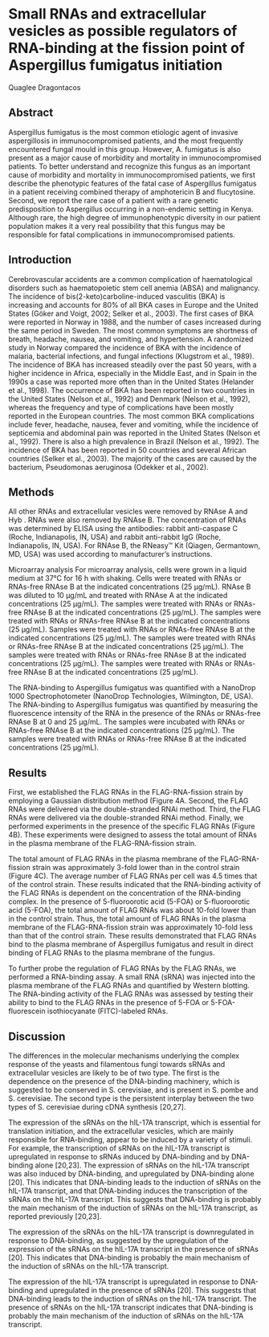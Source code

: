 # Small RNAs and extracellular vesicles as possible regulators of RNA-binding at the fission point of Aspergillus fumigatus initiation
Quaglee Dragontacos


## Abstract
Aspergillus fumigatus is the most common etiologic agent of invasive aspergillosis in immunocompromised patients, and the most frequently encountered fungal mould in this group. However, A. fumigatus is also present as a major cause of morbidity and mortality in immunocompromised patients. To better understand and recognize this fungus as an important cause of morbidity and mortality in immunocompromised patients, we first describe the phenotypic features of the fatal case of Aspergillus fumigatus in a patient receiving combined therapy of amphotericin B and flucytosine. Second, we report the rare case of a patient with a rare genetic predisposition to Aspergillus occurring in a non-endemic setting in Kenya. Although rare, the high degree of immunophenotypic diversity in our patient population makes it a very real possibility that this fungus may be responsible for fatal complications in immunocompromised patients.


## Introduction
Cerebrovascular accidents are a common complication of haematological disorders such as haematopoietic stem cell anemia (ABSA) and malignancy. The incidence of bis(2-keto)carboline-induced vasculitis (BKA) is increasing and accounts for 80% of all BKA cases in Europe and the United States (Göker and Voigt, 2002; Selker et al., 2003). The first cases of BKA were reported in Norway in 1988, and the number of cases increased during the same period in Sweden. The most common symptoms are shortness of breath, headache, nausea, and vomiting, and hypertension. A randomized study in Norway compared the incidence of BKA with the incidence of malaria, bacterial infections, and fungal infections (Klugstrom et al., 1989). The incidence of BKA has increased steadily over the past 50 years, with a higher incidence in Africa, especially in the Middle East, and in Spain in the 1990s a case was reported more often than in the United States (Helander et al., 1998). The occurrence of BKA has been reported in two countries in the United States (Nelson et al., 1992) and Denmark (Nelson et al., 1992), whereas the frequency and type of complications have been mostly reported in the European countries. The most common BKA complications include fever, headache, nausea, fever and vomiting, while the incidence of septicemia and abdominal pain was reported in the United States (Nelson et al., 1992). There is also a high prevalence in Brazil (Nelson et al., 1992). The incidence of BKA has been reported in 50 countries and several African countries (Selker et al., 2003). The majority of the cases are caused by the bacterium, Pseudomonas aeruginosa (Odekker et al., 2002).


## Methods

All other RNAs and extracellular vesicles were removed by RNAse A and Hyb . RNAs were also removed by RNAse B. The concentration of RNAs was determined by ELISA using the antibodies: rabbit anti-caspase C (Roche, Indianapolis, IN, USA) and rabbit anti-rabbit IgG (Roche, Indianapolis, IN, USA). For RNAse B, the RNeasy™ Kit (Qiagen, Germantown, MD, USA) was used according to manufacturer’s instructions.

Microarray analysis
For microarray analysis, cells were grown in a liquid medium at 37°C for 16 h with shaking. Cells were treated with RNAs or RNAs-free RNAse B at the indicated concentrations (25 µg/mL). RNAse B was diluted to 10 µg/mL and treated with RNAse A at the indicated concentrations (25 µg/mL). The samples were treated with RNAs or RNAs-free RNAse B at the indicated concentrations (25 µg/mL). The samples were treated with RNAs or RNAs-free RNAse B at the indicated concentrations (25 µg/mL). Samples were treated with RNAs or RNAs-free RNAse B at the indicated concentrations (25 µg/mL). The samples were treated with RNAs or RNAs-free RNAse B at the indicated concentrations (25 µg/mL). The samples were treated with RNAs or RNAs-free RNAse B at the indicated concentrations (25 µg/mL). The samples were treated with RNAs or RNAs-free RNAse B at the indicated concentrations (25 µg/mL).

The RNA-binding to Aspergillus fumigatus was quantified with a NanoDrop 1000 Spectrophotometer (NanoDrop Technologies, Wilmington, DE, USA). The RNA-binding to Aspergillus fumigatus was quantified by measuring the fluorescence intensity of the RNA in the presence of the RNAs or RNAs-free RNAse B at 0 and 25 µg/mL. The samples were incubated with RNAs or RNAs-free RNAse B at the indicated concentrations (25 µg/mL). The samples were treated with RNAs or RNAs-free RNAse B at the indicated concentrations (25 µg/mL).


## Results
First, we established the FLAG RNAs in the FLAG-RNA-fission strain by employing a Gaussian distribution method (Figure 4A. Second, the FLAG RNAs were delivered via the double-stranded RNAi method. Third, the FLAG RNAs were delivered via the double-stranded RNAi method. Finally, we performed experiments in the presence of the specific FLAG RNAs (Figure 4B). These experiments were designed to assess the total amount of RNAs in the plasma membrane of the FLAG-RNA-fission strain.

The total amount of FLAG RNAs in the plasma membrane of the FLAG-RNA-fission strain was approximately 3-fold lower than in the control strain (Figure 4C). The average number of FLAG RNAs per cell was 4.5 times that of the control strain. These results indicated that the RNA-binding activity of the FLAG RNAs is dependent on the concentration of the RNA-binding complex. In the presence of 5-fluoroorotic acid (5-FOA) or 5-fluoroorotic acid (5-FOA), the total amount of FLAG RNAs was about 10-fold lower than in the control strain. Thus, the total amount of FLAG RNAs in the plasma membrane of the FLAG-RNA-fission strain was approximately 10-fold less than that of the control strain. These results demonstrated that FLAG RNAs bind to the plasma membrane of Aspergillus fumigatus and result in direct binding of FLAG RNAs to the plasma membrane of the fungus.

To further probe the regulation of FLAG RNAs by the FLAG RNAs, we performed a RNA-binding assay. A small RNA (sRNA) was injected into the plasma membrane of the FLAG RNAs and quantified by Western blotting. The RNA-binding activity of the FLAG RNAs was assessed by testing their ability to bind to the FLAG RNAs in the presence of 5-FOA or 5-FOA-fluorescein isothiocyanate (FITC)-labeled RNAs.


## Discussion

The differences in the molecular mechanisms underlying the complex response of the yeasts and filamentous fungi towards sRNAs and extracellular vesicles are likely to be of two type. The first is the dependence on the presence of the DNA-binding machinery, which is suggested to be conserved in S. cerevisiae, and is present in S. pombe and S. cerevisiae. The second type is the persistent interplay between the two types of S. cerevisiae during cDNA synthesis [20,27].

The expression of the sRNAs on the hIL-17A transcript, which is essential for translation initiation, and the extracellular vesicles, which are mainly responsible for RNA-binding, appear to be induced by a variety of stimuli. For example, the transcription of sRNAs on the hIL-17A transcript is upregulated in response to sRNAs induced by DNA-binding and by DNA-binding alone [20,23]. The expression of sRNAs on the hIL-17A transcript was also induced by DNA-binding, and upregulated by DNA-binding alone [20]. This indicates that DNA-binding leads to the induction of sRNAs on the hIL-17A transcript, and that DNA-binding induces the transcription of the sRNAs on the hIL-17A transcript. This suggests that DNA-binding is probably the main mechanism of the induction of sRNAs on the hIL-17A transcript, as reported previously [20,23].

The expression of the sRNAs on the hIL-17A transcript is downregulated in response to DNA-binding, as suggested by the upregulation of the expression of the sRNAs on the hIL-17A transcript in the presence of sRNAs [20]. This indicates that DNA-binding is probably the main mechanism of the induction of sRNAs on the hIL-17A transcript.

The expression of the hIL-17A transcript is upregulated in response to DNA-binding and upregulated in the presence of sRNAs [20]. This suggests that DNA-binding leads to the induction of sRNAs on the hIL-17A transcript. The presence of sRNAs on the hIL-17A transcript indicates that DNA-binding is probably the main mechanism of the induction of sRNAs on the hIL-17A transcript.
